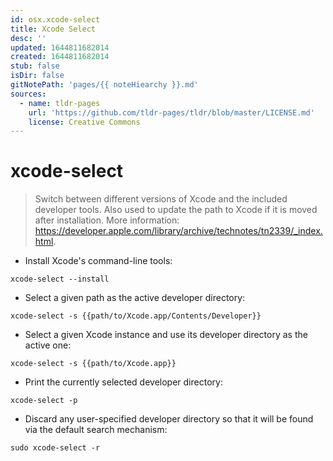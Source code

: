 ```yaml
---
id: osx.xcode-select
title: Xcode Select
desc: ''
updated: 1644811682014
created: 1644811682014
stub: false
isDir: false
gitNotePath: 'pages/{{ noteHiearchy }}.md'
sources:
  - name: tldr-pages
    url: 'https://github.com/tldr-pages/tldr/blob/master/LICENSE.md'
    license: Creative Commons
---
```

# xcode-select

> Switch between different versions of Xcode and the included developer tools.
> Also used to update the path to Xcode if it is moved after installation.
> More information: <https://developer.apple.com/library/archive/technotes/tn2339/_index.html>.

- Install Xcode's command-line tools:

`xcode-select --install`

- Select a given path as the active developer directory:

`xcode-select -s {{path/to/Xcode.app/Contents/Developer}}`

- Select a given Xcode instance and use its developer directory as the active one:

`xcode-select -s {{path/to/Xcode.app}}`

- Print the currently selected developer directory:

`xcode-select -p`

- Discard any user-specified developer directory so that it will be found via the default search mechanism:

`sudo xcode-select -r`

